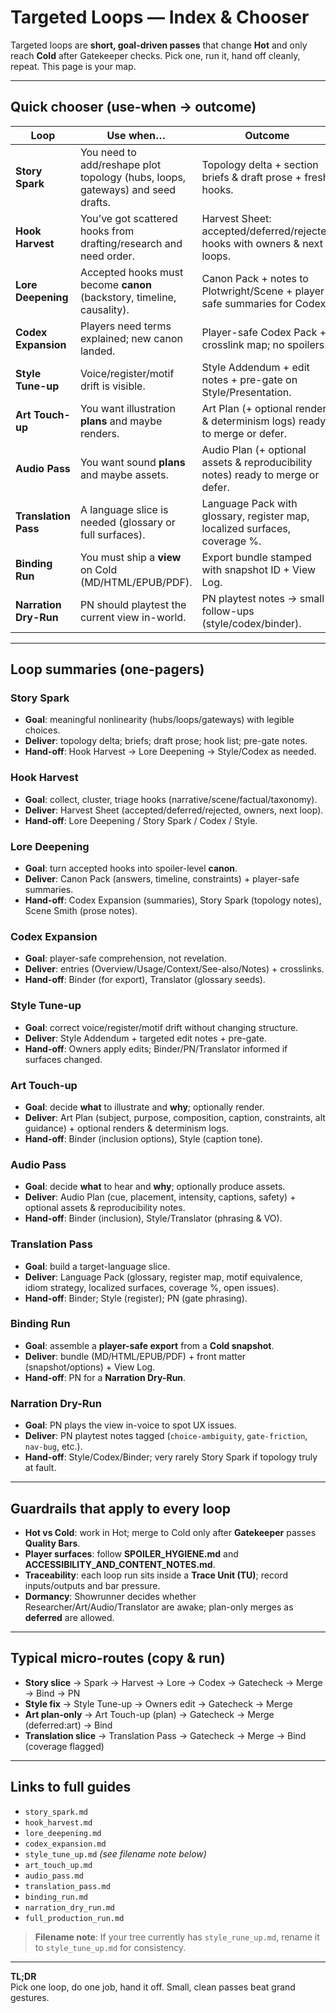 # Targeted Loops — Index & Chooser

Targeted loops are **short, goal-driven passes** that change **Hot** and only reach **Cold** after Gatekeeper checks. Pick one, run it, hand off cleanly, repeat. This page is your map.

---

## Quick chooser (use-when → outcome)

| Loop | Use when… | Outcome |
|---|---|---|
| **Story Spark** | You need to add/reshape plot topology (hubs, loops, gateways) and seed drafts. | Topology delta + section briefs & draft prose + fresh hooks. |
| **Hook Harvest** | You’ve got scattered hooks from drafting/research and need order. | Harvest Sheet: accepted/deferred/rejected hooks with owners & next loops. |
| **Lore Deepening** | Accepted hooks must become **canon** (backstory, timeline, causality). | Canon Pack + notes to Plotwright/Scene + player-safe summaries for Codex. |
| **Codex Expansion** | Players need terms explained; new canon landed. | Player-safe Codex Pack + crosslink map; no spoilers. |
| **Style Tune-up** | Voice/register/motif drift is visible. | Style Addendum + edit notes + pre-gate on Style/Presentation. |
| **Art Touch-up** | You want illustration **plans** and maybe renders. | Art Plan (+ optional renders & determinism logs) ready to merge or defer. |
| **Audio Pass** | You want sound **plans** and maybe assets. | Audio Plan (+ optional assets & reproducibility notes) ready to merge or defer. |
| **Translation Pass** | A language slice is needed (glossary or full surfaces). | Language Pack with glossary, register map, localized surfaces, coverage %. |
| **Binding Run** | You must ship a **view** on Cold (MD/HTML/EPUB/PDF). | Export bundle stamped with snapshot ID + View Log. |
| **Narration Dry-Run** | PN should playtest the current view in-world. | PN playtest notes → small follow-ups (style/codex/binder). |

---

## Loop summaries (one-pagers)

### Story Spark

- **Goal**: meaningful nonlinearity (hubs/loops/gateways) with legible choices.
- **Deliver**: topology delta; briefs; draft prose; hook list; pre-gate notes.
- **Hand-off**: Hook Harvest → Lore Deepening → Style/Codex as needed.

### Hook Harvest

- **Goal**: collect, cluster, triage hooks (narrative/scene/factual/taxonomy).
- **Deliver**: Harvest Sheet (accepted/deferred/rejected, owners, next loop).
- **Hand-off**: Lore Deepening / Story Spark / Codex / Style.

### Lore Deepening

- **Goal**: turn accepted hooks into spoiler-level **canon**.
- **Deliver**: Canon Pack (answers, timeline, constraints) + player-safe summaries.
- **Hand-off**: Codex Expansion (summaries), Story Spark (topology notes), Scene Smith (prose notes).

### Codex Expansion

- **Goal**: player-safe comprehension, not revelation.
- **Deliver**: entries (Overview/Usage/Context/See-also/Notes) + crosslinks.
- **Hand-off**: Binder (for export), Translator (glossary seeds).

### Style Tune-up

- **Goal**: correct voice/register/motif drift without changing structure.
- **Deliver**: Style Addendum + targeted edit notes + pre-gate.
- **Hand-off**: Owners apply edits; Binder/PN/Translator informed if surfaces changed.

### Art Touch-up

- **Goal**: decide **what** to illustrate and **why**; optionally render.
- **Deliver**: Art Plan (subject, purpose, composition, caption, constraints, alt guidance) + optional renders & determinism logs.
- **Hand-off**: Binder (inclusion options), Style (caption tone).

### Audio Pass

- **Goal**: decide **what** to hear and **why**; optionally produce assets.
- **Deliver**: Audio Plan (cue, placement, intensity, captions, safety) + optional assets & reproducibility notes.
- **Hand-off**: Binder (inclusion), Style/Translator (phrasing & VO).

### Translation Pass

- **Goal**: build a target-language slice.
- **Deliver**: Language Pack (glossary, register map, motif equivalence, idiom strategy, localized surfaces, coverage %, open issues).
- **Hand-off**: Binder; Style (register); PN (gate phrasing).

### Binding Run

- **Goal**: assemble a **player-safe export** from a **Cold snapshot**.
- **Deliver**: bundle (MD/HTML/EPUB/PDF) + front matter (snapshot/options) + View Log.
- **Hand-off**: PN for a **Narration Dry-Run**.

### Narration Dry-Run

- **Goal**: PN plays the view in-voice to spot UX issues.
- **Deliver**: PN playtest notes tagged (`choice-ambiguity`, `gate-friction`, `nav-bug`, etc.).
- **Hand-off**: Style/Codex/Binder; very rarely Story Spark if topology truly at fault.

---

## Guardrails that apply to every loop

- **Hot vs Cold**: work in Hot; merge to Cold only after **Gatekeeper** passes **Quality Bars**.
- **Player surfaces**: follow **SPOILER_HYGIENE.md** and **ACCESSIBILITY_AND_CONTENT_NOTES.md**.
- **Traceability**: each loop run sits inside a **Trace Unit (TU)**; record inputs/outputs and bar pressure.
- **Dormancy**: Showrunner decides whether Researcher/Art/Audio/Translator are awake; plan-only merges as **deferred** are allowed.

---

## Typical micro-routes (copy & run)

- **Story slice** → Spark → Harvest → Lore → Codex → Gatecheck → Merge → Bind → PN  
- **Style fix** → Style Tune-up → Owners edit → Gatecheck → Merge  
- **Art plan-only** → Art Touch-up (plan) → Gatecheck → Merge (deferred:art) → Bind  
- **Translation slice** → Translation Pass → Gatecheck → Merge → Bind (coverage flagged)

---

## Links to full guides

- `story_spark.md`  
- `hook_harvest.md`  
- `lore_deepening.md`  
- `codex_expansion.md`  
- `style_tune_up.md` *(see filename note below)*  
- `art_touch_up.md`  
- `audio_pass.md`  
- `translation_pass.md`  
- `binding_run.md`  
- `narration_dry_run.md`  
- `full_production_run.md`

> **Filename note**: If your tree currently has `style_rune_up.md`, rename it to `style_tune_up.md` for consistency.

---

**TL;DR**  
Pick one loop, do one job, hand it off. Small, clean passes beat grand gestures.

